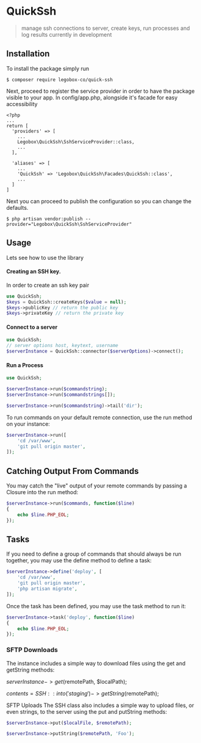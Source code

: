 # QuickSsh

> manage ssh connections to server, create keys, run processes and log results
> currently in development

## Installation
To install the package simply run 
```
$ composer require legobox-co/quick-ssh
```
Next, proceed to register the service provider in order to have the package visible to your app.
In config/app.php, alongside it's facade for easy accessibility

```
<?php
...
return [
  'providers' => [
    ...
    Legobox\QuickSsh\SshServiceProvider::class,
    ...
  ],
  
  'aliases' => [
    ...
    'QuickSsh' => 'Legobox\QuickSsh\Facades\QuickSsh::class',
    ...
  ]
]
```

Next you can proceed to publish the configuration so you can change the defaults.

```
$ php artisan vendor:publish --provider="Legobox\QuickSsh\SshServiceProvider"
```

## Usage

Lets see how to use the library
#### Creating an SSH key.

In order to create an ssh key pair
```php
use QuickSsh;
$keys = QuickSsh::createKeys($value = null);
$keys->publicKey // return the public key
$keys->privateKey // return the private key
```

#### Connect to a server
```php
use QuickSsh;
// server options host, keytext, username
$serverInstance = QuickSsh::connector($serverOptions)->connect();
```

#### Run a Process

```php
use QuickSsh;

$serverInstance->run($commandstring);
$serverInstance->run($commandstrings[]);

$serverInstance->run($commandstring)->tail('dir');

```

To run commands on your default remote connection, use the run method on your instance:

```php
$serverInstance->run([
    'cd /var/www',
    'git pull origin master',
]);
```

## Catching Output From Commands
You may catch the "live" output of your remote commands by passing a Closure into the run method:

```php
$serverInstance->run($commands, function($line)
{
    echo $line.PHP_EOL;
});
```

## Tasks

If you need to define a group of commands that should always be run together, you may use the define method to define a task:

```php
$serverInstance->define('deploy', [
    'cd /var/www',
    'git pull origin master',
    'php artisan migrate',
]);
```
Once the task has been defined, you may use the task method to run it:

```php
$serverInstance->task('deploy', function($line)
{
    echo $line.PHP_EOL;
});
```

### SFTP Downloads
The instance includes a simple way to download files using the get and getString methods:

$serverInstance->get($remotePath, $localPath);

$contents = SSH::into('staging')->getString($remotePath);

SFTP Uploads
The SSH class also includes a simple way to upload files, or even strings, to the server using the put and putString methods:

```php
$serverInstance->put($localFile, $remotePath);

$serverInstance->putString($remotePath, 'Foo');
```


